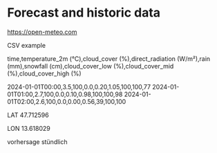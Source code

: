 
# Forecast and historic data

https://open-meteo.com


CSV example

time,temperature_2m (°C),cloud_cover (%),direct_radiation (W/m²),rain (mm),snowfall (cm),cloud_cover_low (%),cloud_cover_mid (%),cloud_cover_high (%)

2024-01-01T00:00,3.5,100,0.0,0.20,1.05,100,100,77
2024-01-01T01:00,2.7,100,0.0,0.10,0.98,100,100,98
2024-01-01T02:00,2.6,100,0.0,0.00,0.56,39,100,100



LAT
47.712596

LON
13.618029


vorhersage stündlich


